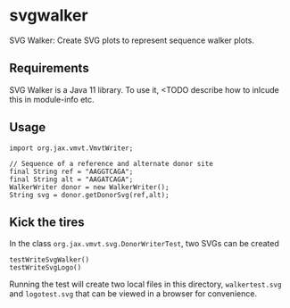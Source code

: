 # svgwalker
SVG Walker: Create SVG plots to represent sequence walker plots.


## Requirements
SVG Walker is a Java 11 library. To use it, <TODO describe how to inlcude this in module-info etc.


## Usage

```$xslt
import org.jax.vmvt.VmvtWriter;

// Sequence of a reference and alternate donor site
final String ref = "AAGGTCAGA";
final String alt = "AAGATCAGA";
WalkerWriter donor = new WalkerWriter();
String svg = donor.getDonorSvg(ref,alt);
```

## Kick the tires

In the class ``org.jax.vmvt.svg.DonorWriterTest``, two SVGs can be created
```
testWriteSvgWalker() 
testWriteSvgLogo() 
```
Running the test will create two local files in this directory, ``walkertest.svg`` and ``logotest.svg``
that can be viewed in a browser for convenience.